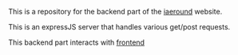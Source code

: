 This is a repository for the backend part of the [iaeround](https://iaeround.xyz/) website.

This is an expressJS server that handles various get/post requests.

This backend part interacts with [frontend](https://github.com/FalejevV/iaeround-frontend)
